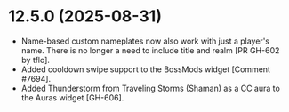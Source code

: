# 12.5.0 (2025-08-31)

* Name-based custom nameplates now also work with just a player's name. There is no longer a need to include title and realm [PR GH-602 by tflo].
* Added cooldown swipe support to the BossMods widget [Comment #7694].
* Added Thunderstorm from Traveling Storms (Shaman) as a CC aura to the Auras widget [GH-606].